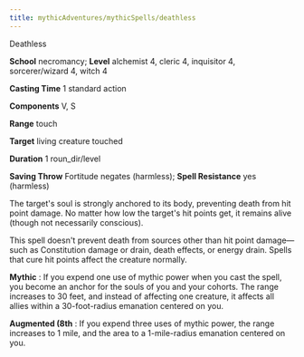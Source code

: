 ```yaml
---
title: mythicAdventures/mythicSpells/deathless
---
```

Deathless

**School** necromancy; **Level** alchemist 4, cleric 4, inquisitor 4, sorcerer/wizard 4, witch 4

**Casting Time** 1 standard action

**Components** V, S

**Range** touch

**Target** living creature touched

**Duration** 1 roun_dir/level

**Saving Throw** Fortitude negates (harmless); **Spell Resistance** yes (harmless)

The target's soul is strongly anchored to its body, preventing death from hit point damage. No matter how low the target's hit points get, it remains alive (though not necessarily conscious).

This spell doesn't prevent death from sources other than hit point damage—such as Constitution damage or drain, death effects, or energy drain. Spells that cure hit points affect the creature normally.

**Mythic** : If you expend one use of mythic power when you cast the spell, you become an anchor for the souls of you and your cohorts. The range increases to 30 feet, and instead of affecting one creature, it affects all allies within a 30-foot-radius emanation centered on you.

**Augmented (8th** : If you expend three uses of mythic power, the range increases to 1 mile, and the area to a 1-mile-radius emanation centered on you.

